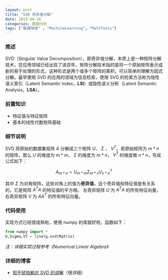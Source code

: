 ```yaml
---
layout: post
title: "SVD 奇异值分解"
date: 2019-08-26
categories: 数据分析
tags: ["数据降维" , "MachineLearning", "MathTools"]
---
```

### 简述
SVD（Singular Value Decomposition），即奇异值分解，本质上是一种矩阵分解技术，在应用领域已经出现了进百年。矩阵分解技术指的是将一个原始矩阵表示成新的易于处理的形式，这种形式是两个或多个矩阵的乘积，可以简单的理解为因式分解。最早使用 SVD 的应用的领域为信息检索，使用 SVD 的检索方法称为隐性语义索引（Latent Semantic Index，**LSI**）或隐性语义分析（Latent Semantic Analysis，**LSA**）。

### 前置知识
- 特征值与特征矩阵
- 基本的线性代数矩阵基础

### 细节说明

SVD 将原始的数据集矩阵  $A$  分解成三个矩阵  $U$、 $\Sigma$ 、 $V^T$。若原始矩阵为  $m*n$ 的矩阵，那么 $U$ 的维度为 $m*m$， $\Sigma$ 的维度为 $m*n$， $V^T$ 的维度微 $n*n$，写成公式如下：

$$
A_{m*n} = U_{m*m}\Sigma_{m*n}V^T_{n*n} 
$$

其中 $\Sigma$ 为对角矩阵，这些对角上的值为**奇异值**，这个奇异值和特征值是有关系的，它是矩阵  $A^TA$ 的特征值的平方根。 左奇异矩阵 $U$ 为  $A^T A$ 的所有特征向量，右奇异矩阵  $V$ 为 $A A^T$ 的所有特征向量。

### 代码使用

实现方式已经很成熟啦，使用 numpy 的库就好啦，函数如下：

```python
from numpy import *
U,Sigma,VT = linalg.svd(Matrix)    
```

*注：详细实现过程参考《Numerical Linear Algebra》*

### 详细的博客
- [知乎琥珀躺对 SVD 的讲解](https://zhuanlan.zhihu.com/p/31386807)（很详细）

<script type="text/x-mathjax-config">MathJax.Hub.Config({tex2jax: {inlineMath:[['$','$']]}});</script>

<script type="text/javascript" src="https://cdnjs.cloudflare.com/ajax/libs/mathjax/2.7.1/MathJax.js?config=TeX-AMS-MML_HTMLorMML"></script>
